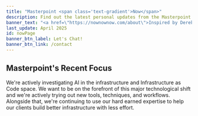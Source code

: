 ```yaml
---
title: "Masterpoint <span class='text-gradient'>Now</span>"
description: Find out the latest personal updates from the Masterpoint Team
banner_text: "<a href=\"https://nownownow.com/about\">Inspired by Derek Sivers</a> and our friends at <a href=\"https://gobetweenlabs.com/now/\">Go Between</a>, this /now page shares a bit more about what Matt and the Masterpoint team are up to right now. This content is updated every 6 months and was last updated in April 2025"
last_update: April 2025
id: nowPage
banner_btn_label: Let's Chat!
banner_btn_link: /contact
---
```


## Masterpoint's Recent Focus

We're actively investigating AI in the infrastructure and Infrastructure as Code space. We want to be on the forefront of this major technological shift and we're actively trying out new tools, techniques, and workflows. Alongside that, we're continuing to use our hard earned expertise to help our clients build better infrastructure with less effort.
